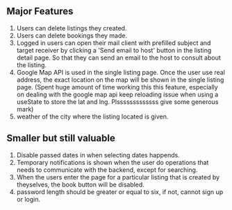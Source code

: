## Major Features
1. Users can delete listings they created.
2. Users can delete bookings they made.
3. Logged in users can open their mail client with prefilled subject and target receiver by clicking a 'Send email to host' button in the listing detail page. So that they can send an email to the host to consult about the listing.
4. Google Map API is used in the single listing page. Once the user use real address, the exact location on the map will be shown in the single listing page. (Spent huge amount of time working this this feature, especially on dealing with the google map api keep reloading issue when using a useState to store the lat and lng. Plsssssssssssss give some generous mark)
5. weather of the city where the listing located is given.

## Smaller but still valuable
1. Disable passed dates in when selecting dates happends.
2. Temporary notifications is shown when the user do operations that needs to communicate with the backend, except for searching.
3. When the users enter the page for a particular listing that is created by theyselves, the book button will be disabled.
4. password length should be greater or equal to six, if not, cannot sign up or login.